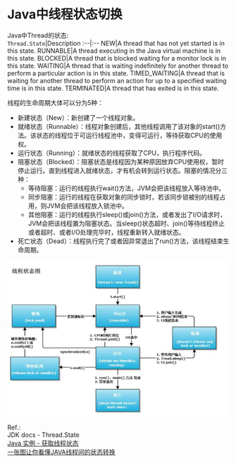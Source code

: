 # Java中线程状态切换

Java中Thread的状态:  
`Thread.State`|Description
:--|:--
NEW|A thread that has not yet started is in this state.
RUNNABLE|A thread executing in the Java virtual machine is in this state.
BLOCKED|A thread that is blocked waiting for a monitor lock is in this state.
WAITING|A thread that is waiting indefinitely for another thread to perform a particular action is in this state.
TIMED_WAITING|A thread that is waiting for another thread to perform an action for up to a specified waiting time is in this state.
TERMINATED|A thread that has exited is in this state.

线程的生命周期大体可以分为5种：  
* 新建状态（New）：新创建了一个线程对象。
* 就绪状态（Runnable）：线程对象创建后，其他线程调用了该对象的start()方法。该状态的线程位于可运行线程池中，变得可运行，等待获取CPU的使用权。
* 运行状态（Running）：就绪状态的线程获取了CPU，执行程序代码。
* 阻塞状态（Blocked）：阻塞状态是线程因为某种原因放弃CPU使用权，暂时停止运行。直到线程进入就绪状态，才有机会转到运行状态。阻塞的情况分三种：
  * 等待阻塞：运行的线程执行wait()方法，JVM会把该线程放入等待池中。
  * 同步阻塞：运行的线程在获取对象的同步锁时，若该同步锁被别的线程占用，则JVM会把该线程放入锁池中。
  * 其他阻塞：运行的线程执行sleep()或join()方法，或者发出了I/O请求时，JVM会把该线程置为阻塞状态。当sleep()状态超时、join()等待线程终止或者超时、或者I/O处理完毕时，线程重新转入就绪状态。
* 死亡状态（Dead）：线程执行完了或者因异常退出了run()方法，该线程结束生命周期。

![](../../assets/java/concurrency/6-1.jpg)

Ref.:  
JDK docs - Thread.State  
[Java 实例 - 获取线程状态](http://www.runoob.com/java/thread-status.html)  
[一张图让你看懂JAVA线程间的状态转换](https://my.oschina.net/mingdongcheng/blog/139263)  

